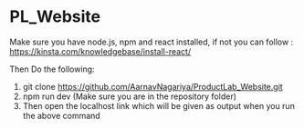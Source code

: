 # PL_Website

Make sure you have node.js, npm and react installed, if not you can follow : https://kinsta.com/knowledgebase/install-react/

Then Do the following:

1. git clone https://github.com/AarnavNagariya/ProductLab_Website.git
2. npm run dev (Make sure you are in the repository folder)
3. Then open the localhost link which will be given as output when you run the above command
